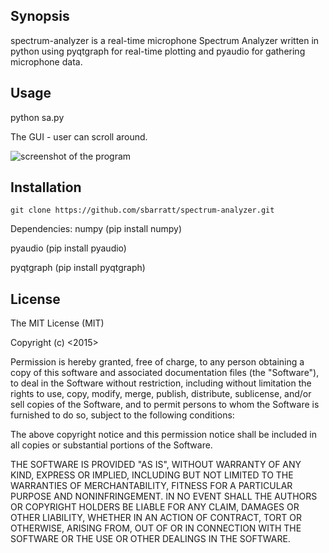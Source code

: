 ## Synopsis

spectrum-analyzer is a real-time microphone Spectrum Analyzer written in python using pyqtgraph for real-time plotting and pyaudio for gathering microphone data.

## Usage

python sa.py

The GUI - user can scroll around.

 ![screenshot of the program](https://github.com/sbarratt/spectrum-analyzer/raw/master/demo.png "Screenshot of the Program")

## Installation

```{r, engine='bash', count_lines}
git clone https://github.com/sbarratt/spectrum-analyzer.git
```

Dependencies:
numpy (pip install numpy)

pyaudio (pip install pyaudio)

pyqtgraph (pip install pyqtgraph)

## License

The MIT License (MIT)

Copyright (c) <2015> <Shane Barratt>

Permission is hereby granted, free of charge, to any person obtaining a copy
of this software and associated documentation files (the "Software"), to deal
in the Software without restriction, including without limitation the rights
to use, copy, modify, merge, publish, distribute, sublicense, and/or sell
copies of the Software, and to permit persons to whom the Software is
furnished to do so, subject to the following conditions:

The above copyright notice and this permission notice shall be included in
all copies or substantial portions of the Software.

THE SOFTWARE IS PROVIDED "AS IS", WITHOUT WARRANTY OF ANY KIND, EXPRESS OR
IMPLIED, INCLUDING BUT NOT LIMITED TO THE WARRANTIES OF MERCHANTABILITY,
FITNESS FOR A PARTICULAR PURPOSE AND NONINFRINGEMENT. IN NO EVENT SHALL THE
AUTHORS OR COPYRIGHT HOLDERS BE LIABLE FOR ANY CLAIM, DAMAGES OR OTHER
LIABILITY, WHETHER IN AN ACTION OF CONTRACT, TORT OR OTHERWISE, ARISING FROM,
OUT OF OR IN CONNECTION WITH THE SOFTWARE OR THE USE OR OTHER DEALINGS IN
THE SOFTWARE.